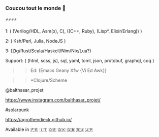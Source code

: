 ### Coucou tout le monde 👋

⚡⚡⚡⚡

1: ( (Verilog/HDL, Asm(x), C), ((C++, Ruby), (Lisp*, Elixir/Erlang)) )

2: ( Ksh/Perl, Julia, NodeJS )

3: (Zig/Rust/Scala/Haskell/Nim/Nix/Lua?)

Support: ( (html, scss, js), sql, yaml, toml, json, protobuf, graphql, coq )

>> Ed: {Emacs Geany Xfw {Vi Ed Awk}}

>> *Clojure/Scheme

@balthasar_projet

https://www.instagram.com/balthasar_projet/

#solarpunk

https://agrothendieck.github.io/

Available in 🇫🇷 🇮🇹 🇩🇪 🇩🇰 🇬🇧 🇷🇺 🇯🇵

<!--
**joyboy67/joyboy67** is a ✨ _special_ ✨ repository because its `README.md` (this file) appears on your GitHub profile.

Here are some ideas to get you started:

- 🔭 I’m currently working on ...
- 🌱 I’m currently learning ...
- 👯 I’m looking to collaborate on ...
- 🤔 I’m looking for help with ...
- 💬 Ask me about ...
- 📫 How to reach me: ...
- 😄 Pronouns: ...
-  Fun fact: ...
-->
